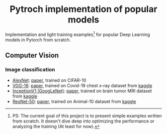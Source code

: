# <center>Pytroch implementation of popular models</center>

Implementation and light training examples[^1] for popular Deep Learning models in Pytorch from scratch.  

[^1]: PS: The current goal of this project is to present simple examples written from scratch. It doesn't dive deep into optimizing the performance or analyzing the training (At least for now).

## Computer Vision
### Image classification
* [AlexNet](./Computer-vision/image-classification/alexnet-cifar10.ipynb): [paper](https://proceedings.neurips.cc/paper/2012/file/c399862d3b9d6b76c8436e924a68c45b-Paper.pdf), trained on CIFAR-10
* [VGG-16](Computer-vision/image-classification/vgg16-covid-19.ipynb): [paper](https://arxiv.org/pdf/1409.1556.pdf), trained on Covid-19 chest x-ray dataset from [kaggle](https://www.kaggle.com/datasets/francismon/curated-covid19-chest-xray-dataset)
* [InceptionV1 (GoogLeNet)](Computer-vision/image-classification/inceptionv1-brain-tumor.ipynb): [paper](https://arxiv.org/pdf/1409.4842v1.pdf), trained on brain tumor MRI dataset from [kaggle](https://www.kaggle.com/datasets/preetviradiya/.brian-tumor-dataset)
* [ResNet-50](./Computer-vision/image-classification/resnet-50-muffins-vs-chihuahua.ipynb): [paper](https://arxiv.org/abs/1512.03385), trained on Animal-10 dataset from [kaggle](https://www.kaggle.com/datasets/alessiocorrado99/animals10)